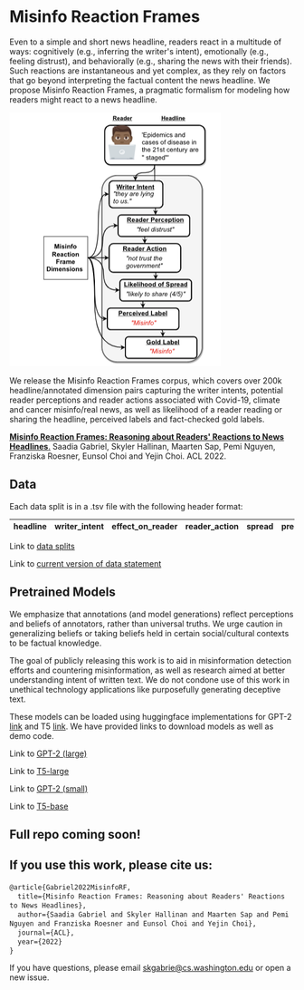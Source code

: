 # Misinfo Reaction Frames

Even to a simple and short news headline, readers react in a multitude of ways: cognitively (e.g., inferring the writer's intent), emotionally (e.g., feeling distrust), and behaviorally (e.g., sharing the news with their friends). Such reactions are instantaneous and yet complex, as they rely on factors that go beyond interpreting the factual content the news headline. We propose Misinfo Reaction Frames, a pragmatic formalism for modeling how readers might react to a news headline.

![alt text](https://github.com/skgabriel/mrf-modeling/blob/main/Misinfo_Reaction_Frames.png)

We release the Misinfo Reaction Frames corpus, which covers over 200k headline/annotated dimension pairs capturing the writer intents, potential reader perceptions and reader actions associated with Covid-19, climate and cancer misinfo/real news, as well as likelihood of a reader reading or sharing the headline, perceived labels and fact-checked gold labels.  

[**Misinfo Reaction Frames: Reasoning about Readers' Reactions to News Headlines**.](https://arxiv.org/abs/2104.08790) 
Saadia Gabriel, Skyler Hallinan, Maarten Sap, Pemi Nguyen, Franziska Roesner, Eunsol Choi and Yejin Choi. ACL 2022. 

## Data 

Each data split is in a .tsv file with the following header format:

| headline      | writer_intent | effect_on_reader | reader_action | spread | pred_label | gold_label | date | source | type | 
| ------------- | ------------- | ---------------- | ------------- | ------ | ---------- | ---------- | ---- | ------ | ---- | 

Link to [data splits](https://drive.google.com/drive/folders/1RGrwbnj-Z25OeU4S6Di_JzX07P_2TdtZ?usp=sharing) 

Link to [current version of data statement](https://github.com/misinfo-belief/misinfo-modeling/blob/main/data_statement.txt) 

## Pretrained Models 

We emphasize that annotations (and model generations) reflect perceptions and beliefs of annotators, rather than universal
truths. We urge caution in generalizing beliefs or taking beliefs held in certain social/cultural contexts to be factual knowledge.

The goal of publicly releasing this work is to aid in misinformation detection efforts and countering misinformation, as well as research aimed at better understanding intent of written text. We do not condone use of this work in unethical technology applications like purposefully generating deceptive text. 

These models can be loaded using huggingface implementations for GPT-2 [link](https://huggingface.co/transformers/model_doc/gpt2.html) and T5 [link](https://huggingface.co/transformers/model_doc/t5.html). We have provided links to download models as well as demo code. 

Link to [GPT-2 (large)](https://huggingface.co/petrichorRainbow/mrf-GPT)

Link to [T5-large](https://huggingface.co/petrichorRainbow/mrf-T5) 

Link to [GPT-2 (small)](https://drive.google.com/drive/u/0/folders/1Z_HQ4MEZ3p6hD4uf1u4sKnaojY1YZXnH)

Link to [T5-base](https://drive.google.com/drive/u/0/folders/1JQmWmC_1he6Ng7ght_Y12foUipI2lzi8) 


## Full repo coming soon! 

## If you use this work, please cite us: 

```
@article{Gabriel2022MisinfoRF,
  title={Misinfo Reaction Frames: Reasoning about Readers' Reactions to News Headlines},
  author={Saadia Gabriel and Skyler Hallinan and Maarten Sap and Pemi Nguyen and Franziska Roesner and Eunsol Choi and Yejin Choi},
  journal={ACL},
  year={2022}
}
```

If you have questions, please email skgabrie@cs.washington.edu or open a new issue. 
